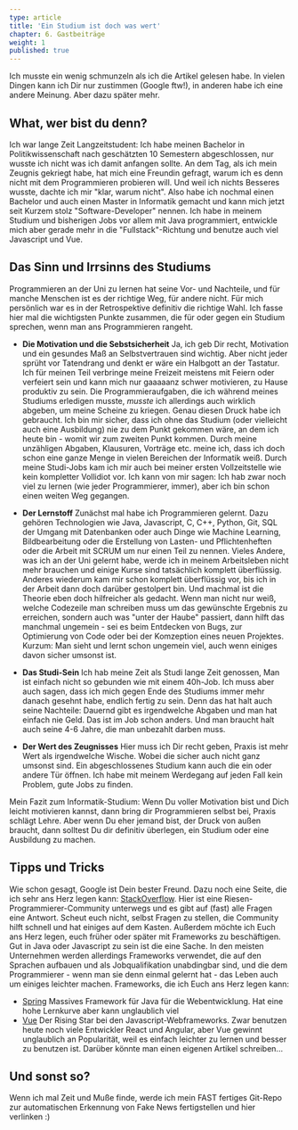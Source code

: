 ```yaml
---
type: article
title: 'Ein Studium ist doch was wert'
chapter: 6. Gastbeiträge
weight: 1
published: true
---
```


Ich musste ein wenig schmunzeln als ich die Artikel gelesen habe. In vielen Dingen kann ich Dir nur zustimmen (Google ftw!), in anderen habe ich eine andere Meinung. Aber dazu später mehr.

## What, wer bist du denn?

Ich war lange Zeit Langzeitstudent: Ich habe meinen Bachelor in Politikwissenschaft nach geschätzten 10 Semestern abgeschlossen, nur wusste ich nicht was ich damit anfangen sollte. An dem Tag, als ich mein Zeugnis gekriegt habe, hat mich eine Freundin gefragt, warum ich es denn nicht mit dem Programmieren probieren will. Und weil ich nichts Besseres wusste, dachte ich mir "klar, warum nicht". Also habe ich nochmal einen Bachelor und auch einen Master in Informatik gemacht und kann mich jetzt seit Kurzem stolz "Software-Developer" nennen. Ich habe in meinem Studium und bisherigen Jobs vor allem mit Java programmiert, entwickle mich aber gerade mehr in die "Fullstack"-Richtung und benutze auch viel Javascript und Vue.

## Das Sinn und Irrsinns des Studiums

Programmieren an der Uni zu lernen hat seine Vor- und Nachteile, und für manche Menschen ist es der richtige Weg, für andere nicht. Für mich persönlich war es in der Retrospektive definitiv die richtige Wahl. Ich fasse hier mal die wichtigsten Punkte zusammen, die für oder gegen ein Studium sprechen, wenn man ans Programmieren rangeht.

- **Die Motivation und die Sebstsicherheit** Ja, ich geb Dir recht, Motivation und ein gesundes Maß an Selbstvertrauen sind wichtig. Aber nicht jeder sprüht vor Tatendrang und denkt er wäre ein Halbgott an der Tastatur. Ich für meinen Teil verbringe meine Freizeit meistens mit Feiern oder verfeiert sein und kann mich nur gaaaaanz schwer motivieren, zu Hause produktiv zu sein. Die Programmieraufgaben, die ich während meines Studiums erledigen musste, *musste* ich allerdings auch wirklich abgeben, um meine Scheine zu kriegen. Genau diesen Druck habe ich gebraucht. Ich bin mir sicher, dass ich ohne das Studium (oder vielleicht auch eine Ausbildung) nie zu dem Punkt gekommen wäre, an dem ich heute bin - womit wir zum zweiten Punkt kommen. Durch meine unzähligen Abgaben, Klausuren, Vorträge etc. meine ich, dass ich doch schon eine ganze Menge in vielen Bereichen der Informatik weiß. Durch meine Studi-Jobs kam ich mir auch bei meiner ersten Vollzeitstelle wie kein kompletter Vollidiot vor. Ich kann von mir sagen: Ich hab zwar noch viel zu lernen (wie jeder Programmierer, immer), aber ich bin schon einen weiten Weg gegangen. 

- **Der Lernstoff** Zunächst mal habe ich Programmieren gelernt. Dazu gehören Technologien wie Java, Javascript, C, C++, Python, Git, SQL der Umgang mit Datenbanken oder auch Dinge wie Machine Learning, Bildbearbeitung oder die Erstellung von Lasten- und Pflichtenheften oder die Arbeit mit SCRUM um nur einen Teil zu nennen. Vieles Andere, was ich an der Uni gelernt habe, werde ich in meinem Arbeitsleben nicht mehr brauchen und einige Kurse sind tatsächlich komplett überflüssig. Anderes wiederum kam mir schon komplett überflüssig vor, bis ich in der Arbeit dann doch darüber gestolpert bin. Und machmal ist die Theorie eben doch hilfreicher als gedacht. Wenn man nicht nur weiß, welche Codezeile man schreiben muss um das gewünschte Ergebnis zu erreichen, sondern auch was "unter der Haube" passiert, dann hilft das manchmal ungemein - sei es beim Entdecken von Bugs, zur Optimierung von Code oder bei der Komzeption eines neuen Projektes.
Kurzum: Man sieht und lernt schon ungemein viel, auch wenn einiges davon sicher umsonst ist.

- **Das Studi-Sein** Ich hab meine Zeit als Studi lange Zeit genossen, Man ist einfach nicht so gebunden wie mit einem 40h-Job. Ich muss aber auch sagen, dass ich mich gegen Ende des Studiums immer mehr danach gesehnt habe, endlich fertig zu sein. Denn das hat halt auch seine Nachteile: Dauernd gibt es irgendwelche Abgaben und man hat einfach nie Geld. Das ist im Job schon anders. Und man braucht halt auch seine 4-6 Jahre, die man unbezahlt darben muss.

- **Der Wert des Zeugnisses** Hier muss ich Dir recht geben, Praxis ist mehr Wert als irgendwelche Wische. Wobei die sicher auch nicht ganz umsonst sind. Ein abgeschlossenes Studium kann auch die ein oder andere Tür öffnen. Ich habe mit meinem Werdegang auf jeden Fall kein Problem, gute Jobs zu finden.

Mein Fazit zum Informatik-Studium: Wenn Du voller Motivation bist und Dich leicht motivieren kannst, dann bring dir Programmieren selbst bei, Praxis schlägt Lehre. Aber wenn Du eher jemand bist, der Druck von außen braucht, dann solltest Du dir definitiv überlegen, ein Studium oder eine Ausbildung zu machen.

## Tipps und Tricks
Wie schon gesagt, Google ist Dein bester Freund. Dazu noch eine Seite, die ich sehr ans Herz legen kann: [StackOverflow](https://stackoverflow.com/). Hier ist eine Riesen-Programmierer-Community unterwegs und es gibt auf (fast) alle Fragen eine Antwort. Scheut euch nicht, selbst Fragen zu stellen, die Community hilft schnell und hat einiges auf dem Kasten. 
Außerdem möchte ich Euch ans Herz legen, euch früher oder später mit Frameworks zu beschäftigen. Gut in Java oder Javascript zu sein ist die eine Sache. In den meisten Unternehmen werden allerdings Frameworks verwendet, die auf den Sprachen aufbauen und als Jobqualifikation unabdingbar sind, und die dem Programmierer - wenn man sie denn einmal gelernt hat - das Leben auch um einiges leichter machen. Frameworks, die ich Euch ans Herz legen kann:
- [Spring](https://spring.io/) Massives Framework für Java für die Webentwicklung. Hat eine hohe Lernkurve aber kann unglaublich viel
- [Vue](https://vuejs.org/) Der Rising Star bei den Javascript-Webframeworks. Zwar benutzen heute noch viele Entwickler React und Angular, aber Vue gewinnt unglaublich an Popularität, weil es einfach leichter zu lernen und besser zu benutzen ist. Darüber könnte man einen eigenen Artikel schreiben...

## Und sonst so?
Wenn ich mal Zeit und Muße finde, werde ich mein FAST fertiges Git-Repo zur automatischen Erkennung von Fake News fertigstellen und hier verlinken :)